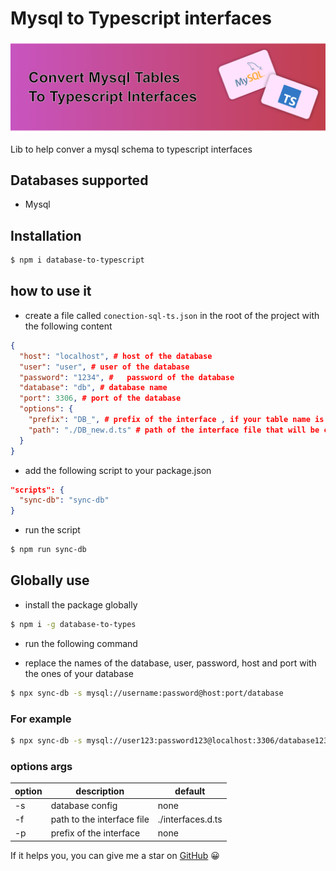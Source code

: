 # Mysql to Typescript interfaces

![alt](https://raw.githubusercontent.com/EdwinGeul01/mysql-to-types/refs/heads/main/banner.png)

Lib to help conver a mysql schema to typescript interfaces

## Databases supported

- Mysql

## Installation

```bash
$ npm i database-to-typescript
```

## how to use it

- create a file called `conection-sql-ts.json` in the root of the project with the following content

```json
{
  "host": "localhost", # host of the database
  "user": "user", # user of the database
  "password": "1234", #   password of the database
  "database": "db", # database name
  "port": 3306, # port of the database
  "options": {
    "prefix": "DB_", # prefix of the interface , if your table name is "users" the interface will be named DB_users
    "path": "./DB_new.d.ts" # path of the interface file that will be created
  }
}
```

- add the following script to your package.json

```json
"scripts": {
  "sync-db": "sync-db"
}
```

- run the script

```bash
$ npm run sync-db
```

## Globally use

- install the package globally

```bash
$ npm i -g database-to-types
```

- run the following command

- replace the names of the database, user, password, host and port with the ones of your database

```bash
$ npx sync-db -s mysql://username:password@host:port/database
```

### For example

```bash
$ npx sync-db -s mysql://user123:password123@localhost:3306/database123
```

### options args

| option | description                | default           |
| ------ | -------------------------- | ----------------- |
| -s     | database config            | none              |
| -f     | path to the interface file | ./interfaces.d.ts |
| -p     | prefix of the interface    | none              |

If it helps you, you can give me a star on [GitHub](https://github.com/EdwinGeul01/mysql-to-types) 😀
